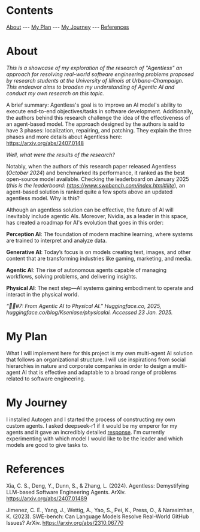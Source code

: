 # Contents
<a href="https://github.com/IrvinBarham1/Agentic-Artifical-Intelligence?tab=readme-ov-file#about">About</a> --- 
<a href="https://github.com/IrvinBarham1/Agentic-Artifical-Intelligence?tab=readme-ov-file#my-plan">My Plan</a> ---
<a href="https://github.com/IrvinBarham1/Agentic-Artifical-Intelligence?tab=readme-ov-file#my-journey">My Journey</a> ---
<a href="https://github.com/IrvinBarham1/Agentic-Artifical-Intelligence?tab=readme-ov-file#references">References</a>

# About
*This is a showcase of my exploration of the research of "Agentless" an approach for resolving real-world software engineering problems proposed by research students at the University of Illinois at Urbana-Champaign. This endeavor aims to broaden my understanding of Agentic AI and conduct my own research on this topic.*

A brief summary: Agentless's goal is to improve an AI model's ability to execute end-to-end objectives/tasks in software development. Additionally, the authors behind this research challenge the idea of the effectiveness of an agent-based model. The approach designed by the authors is said to have 3 phases: localization, repairing, and patching. They explain the three phases and more details about Agentless here: https://arxiv.org/abs/2407.0148

*Well, what were the results of the research?*

Notably, when the authors of this research paper released Agentless (*October 2024*) and benchmarked its performance, it ranked as the best open-source model available. Checking the leaderboard on January 2025 (*this is the leaderboard: https://www.swebench.com/index.html#lite*), an agent-based solution is ranked quite a few spots above an updated agentless model. Why is this?

Although an agentless solution can be effective, the future of AI will inevitably include agentic AIs. Moreover, Nvidia, as a leader in this space, has created a roadmap for AI's evolution that goes in this order:

**Perception AI**: The foundation of modern machine learning, where systems are trained to interpret and analyze data.

**Generative AI**: Today’s focus is on models creating text, images, and other content that are transforming industries like gaming, marketing, and media.

**Agentic AI**: The rise of autonomous agents capable of managing workflows, solving problems, and delivering insights.

**Physical AI**: The next step—AI systems gaining embodiment to operate and interact in the physical world.

*“🦸🏻#7: From Agentic AI to Physical AI.” Huggingface.co, 2025, huggingface.co/blog/Kseniase/physicalai. Accessed 23 Jan. 2025.*
# My Plan

What I will implement here for this project is my own multi-agent AI solution that follows an organizational structure. I will use inspirations from social hierarchies in nature and corporate companies in order to design a multi-agent AI that is effective and adaptable to a broad range of problems related to software engineering. 

# My Journey
I installed Autogen and I started the process of constructing my own custom agents. I asked deepseek-r1 if it would be my emperor for my agents and it gave an incredibly detailed <a href="https://github.com/IrvinBarham1/Agentic-Artifical-Intelligence/blob/main/deepseek-r1.8b-llama-distill-fp16_Response%20to%20Emperor.pdf
">response</a>. I'm currently experimenting with which model I would like to be the leader and which models are good to give tasks to.

# References
Xia, C. S., Deng, Y., Dunn, S., & Zhang, L. (2024). Agentless: Demystifying LLM-based Software Engineering Agents. ArXiv. https://arxiv.org/abs/2407.01489

Jimenez, C. E., Yang, J., Wettig, A., Yao, S., Pei, K., Press, O., & Narasimhan, K. (2023). SWE-bench: Can Language Models Resolve Real-World GitHub Issues? ArXiv. https://arxiv.org/abs/2310.06770
